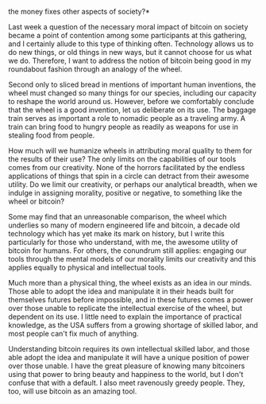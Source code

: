 the money fixes other aspects of society?*

Last week a question of the necessary moral impact of bitcoin on society
became a point of contention among some participants at this gathering,
and I certainly allude to this type of thinking often. Technology allows
us to do new things, or old things in new ways, but it cannot choose for
us what we do. Therefore, I want to address the notion of bitcoin being
good in my roundabout fashion through an analogy of the wheel.

Second only to sliced bread in mentions of important human inventions,
the wheel must changed so many things for our species, including our
capacity to reshape the world around us. However, before we comfortably
conclude that the wheel is a good invention, let us deliberate on its
use. The baggage train serves as important a role to nomadic people as a
traveling army. A train can bring food to hungry people as readily as
weapons for use in stealing food from people.

How much will we humanize wheels in attributing moral quality to them
for the results of their use? The only limits on the capabilities of our
tools comes from our creativity. None of the horrors facilitated by the
endless applications of things that spin in a circle can detract from
their awesome utility. Do we limit our creativity, or perhaps our
analytical breadth, when we indulge in assigning morality, positive or
negative, to something like the wheel or bitcoin?

Some may find that an unreasonable comparison, the wheel which underlies
so many of modern engineered life and bitcoin, a decade old technology
which has yet make its mark on history, but I write this particularly
for those who understand, with me, the awesome utility of bitcoin for
humans. For others, the conundrum still applies: engaging our tools
through the mental models of our morality limits our creativity and this
applies equally to physical and intellectual tools.

Much more than a physical thing, the wheel exists as an idea in our
minds. Those able to adopt the idea and manipulate it in their heads
built for themselves futures before impossible, and in these futures
comes a power over those unable to replicate the intellectual exercise
of the wheel, but dependent on its use. I little need to explain the
importance of practical knowledge, as the USA suffers from a growing
shortage of skilled labor, and most people can\'t fix much of anything.

Understanding bitcoin requires its own intellectual skilled labor, and
those able adopt the idea and manipulate it will have a unique position
of power over those unable. I have the great pleasure of knowing many
bitcoiners using that power to bring beauty and happiness to the world,
but I don\'t confuse that with a default. I also meet ravenously greedy
people. They, too, will use bitcoin as an amazing tool.


